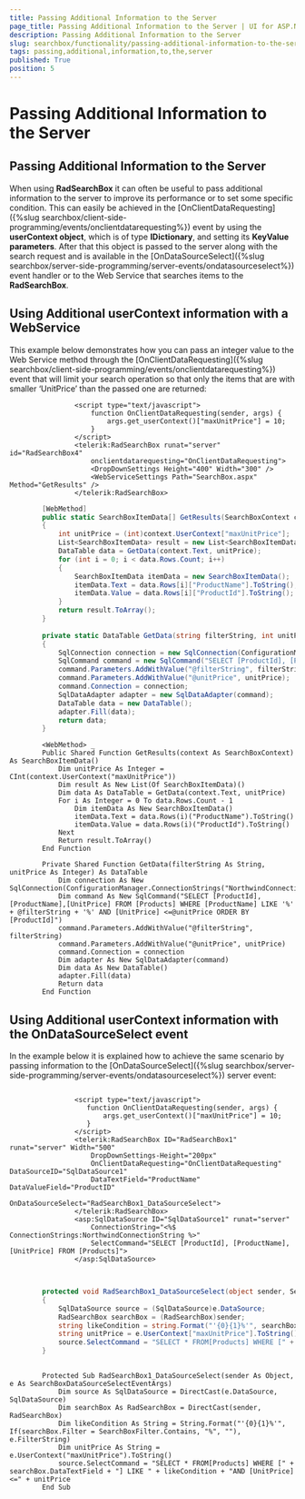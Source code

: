 ```yaml
---
title: Passing Additional Information to the Server
page_title: Passing Additional Information to the Server | UI for ASP.NET AJAX Documentation
description: Passing Additional Information to the Server
slug: searchbox/functionality/passing-additional-information-to-the-server
tags: passing,additional,information,to,the,server
published: True
position: 5
---
```


# Passing Additional Information to the Server



## Passing Additional Information to the Server

When using __RadSearchBox__ it can often be useful to pass additional information to the server to improve its performance or to set some specific condition. This can easily be achieved in the [OnClientDataRequesting]({%slug searchbox/client-side-programming/events/onclientdatarequesting%}) event by using the __userContext object__, which is of type __IDictionary__, and setting its __KeyValue parameters__. After that this object is passed to the server along with the search request and is available in the [OnDataSourceSelect]({%slug searchbox/server-side-programming/server-events/ondatasourceselect%}) event handler or to the Web Service that searches items to the __RadSearchBox__.

## Using Additional userContext information with a WebService

This example below demonstrates how you can pass an integer value to the Web Service method through the [OnClientDataRequesting]({%slug searchbox/client-side-programming/events/onclientdatarequesting%}) event that will limit your search operation so that only the items that are with smaller ‘UnitPrice’ than the passed one are returned:

````ASPNET
	            <script type="text/javascript">
	                function OnClientDataRequesting(sender, args) {
	                    args.get_userContext()["maxUnitPrice"] = 10;
	                }
	            </script>
	            <telerik:RadSearchBox runat="server" id="RadSearchBox4"
	                onclientdatarequesting="OnClientDataRequesting">
	                <DropDownSettings Height="400" Width="300" />
	                <WebServiceSettings Path="SearchBox.aspx" Method="GetResults" />
	            </telerik:RadSearchBox>
````





````C#
	    [WebMethod]
	    public static SearchBoxItemData[] GetResults(SearchBoxContext context)
	    {
	        int unitPrice = (int)context.UserContext["maxUnitPrice"];
	        List<SearchBoxItemData> result = new List<SearchBoxItemData>();
	        DataTable data = GetData(context.Text, unitPrice);
	        for (int i = 0; i < data.Rows.Count; i++)
	        {
	            SearchBoxItemData itemData = new SearchBoxItemData();
	            itemData.Text = data.Rows[i]["ProductName"].ToString();
	            itemData.Value = data.Rows[i]["ProductId"].ToString();
	        }
	        return result.ToArray();
	    }
	
	    private static DataTable GetData(string filterString, int unitPrice)
	    {
	        SqlConnection connection = new SqlConnection(ConfigurationManager.ConnectionStrings["NorthwindConnectionString"].ConnectionString);
	        SqlCommand command = new SqlCommand("SELECT [ProductId], [ProductName],[UnitPrice] FROM [Products] WHERE [ProductName] LIKE '%' + @filterString + '%' AND [UnitPrice] <=@unitPrice ORDER BY [ProductId]");
	        command.Parameters.AddWithValue("@filterString", filterString);
	        command.Parameters.AddWithValue("@unitPrice", unitPrice);
	        command.Connection = connection;
	        SqlDataAdapter adapter = new SqlDataAdapter(command);
	        DataTable data = new DataTable();
	        adapter.Fill(data);
	        return data;
	    }
````
````VB.NET
	    <WebMethod> _
	    Public Shared Function GetResults(context As SearchBoxContext) As SearchBoxItemData()
	        Dim unitPrice As Integer = CInt(context.UserContext("maxUnitPrice"))
	        Dim result As New List(Of SearchBoxItemData)()
	        Dim data As DataTable = GetData(context.Text, unitPrice)
	        For i As Integer = 0 To data.Rows.Count - 1
	            Dim itemData As New SearchBoxItemData()
	            itemData.Text = data.Rows(i)("ProductName").ToString()
	            itemData.Value = data.Rows(i)("ProductId").ToString()
	        Next
	        Return result.ToArray()
	    End Function
	
	    Private Shared Function GetData(filterString As String, unitPrice As Integer) As DataTable
	        Dim connection As New SqlConnection(ConfigurationManager.ConnectionStrings("NorthwindConnectionString").ConnectionString)
	        Dim command As New SqlCommand("SELECT [ProductId], [ProductName],[UnitPrice] FROM [Products] WHERE [ProductName] LIKE '%' + @filterString + '%' AND [UnitPrice] <=@unitPrice ORDER BY [ProductId]")
	        command.Parameters.AddWithValue("@filterString", filterString)
	        command.Parameters.AddWithValue("@unitPrice", unitPrice)
	        command.Connection = connection
	        Dim adapter As New SqlDataAdapter(command)
	        Dim data As New DataTable()
	        adapter.Fill(data)
	        Return data
	    End Function
````


## Using Additional userContext information with the OnDataSourceSelect event

In the example below it is explained how to achieve the same scenario by passing information to the [OnDataSourceSelect]({%slug searchbox/server-side-programming/server-events/ondatasourceselect%}) server event:

````ASPNET
	
	            <script type="text/javascript">
	               function OnClientDataRequesting(sender, args) {
	                   args.get_userContext()["maxUnitPrice"] = 10;
	               }
	            </script>
	            <telerik:RadSearchBox ID="RadSearchBox1" runat="server" Width="500"
	                DropDownSettings-Height="200px"
	                OnClientDataRequesting="OnClientDataRequesting" DataSourceID="SqlDataSource1" 
	                DataTextField="ProductName" DataValueField="ProductID" 
	                OnDataSourceSelect="RadSearchBox1_DataSourceSelect">
	            </telerik:RadSearchBox>
	            <asp:SqlDataSource ID="SqlDataSource1" runat="server"
	                ConnectionString="<%$ ConnectionStrings:NorthwindConnectionString %>"
	                SelectCommand="SELECT [ProductId], [ProductName],[UnitPrice] FROM [Products]">
	            </asp:SqlDataSource>
	
````





````C#
	
	    protected void RadSearchBox1_DataSourceSelect(object sender, SearchBoxDataSourceSelectEventArgs e)
	    {
	        SqlDataSource source = (SqlDataSource)e.DataSource;
	        RadSearchBox searchBox = (RadSearchBox)sender;
	        string likeCondition = string.Format("'{0}{1}%'", searchBox.Filter == SearchBoxFilter.Contains ? "%" : "", e.FilterString);
	        string unitPrice = e.UserContext["maxUnitPrice"].ToString();
	        source.SelectCommand = "SELECT * FROM[Products] WHERE [" + searchBox.DataTextField + "] LIKE " + likeCondition + "AND [UnitPrice] <=" + unitPrice;
	    }
	
````
````VB.NET
	    Protected Sub RadSearchBox1_DataSourceSelect(sender As Object, e As SearchBoxDataSourceSelectEventArgs)
	        Dim source As SqlDataSource = DirectCast(e.DataSource, SqlDataSource)
	        Dim searchBox As RadSearchBox = DirectCast(sender, RadSearchBox)
	        Dim likeCondition As String = String.Format("'{0}{1}%'", If(searchBox.Filter = SearchBoxFilter.Contains, "%", ""), e.FilterString)
	        Dim unitPrice As String = e.UserContext("maxUnitPrice").ToString()
	        source.SelectCommand = "SELECT * FROM[Products] WHERE [" + searchBox.DataTextField + "] LIKE " + likeCondition + "AND [UnitPrice] <=" + unitPrice
	    End Sub
````

